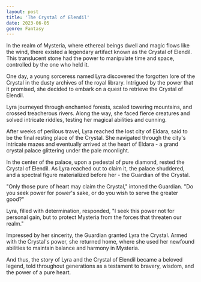 ```yaml
---
layout: post
title: 'The Crystal of Elendil'
date: 2023-06-05
genre: Fantasy
---
```


In the realm of Mysteria, where ethereal beings dwell and magic flows like the wind, there existed a legendary artifact known as the Crystal of Elendil. This translucent stone had the power to manipulate time and space, controlled by the one who held it.

One day, a young sorceress named Lyra discovered the forgotten lore of the Crystal in the dusty archives of the royal library. Intrigued by the power that it promised, she decided to embark on a quest to retrieve the Crystal of Elendil.

Lyra journeyed through enchanted forests, scaled towering mountains, and crossed treacherous rivers. Along the way, she faced fierce creatures and solved intricate riddles, testing her magical abilities and cunning.

After weeks of perilous travel, Lyra reached the lost city of Eldara, said to be the final resting place of the Crystal. She navigated through the city's intricate mazes and eventually arrived at the heart of Eldara - a grand crystal palace glittering under the pale moonlight.

In the center of the palace, upon a pedestal of pure diamond, rested the Crystal of Elendil. As Lyra reached out to claim it, the palace shuddered, and a spectral figure materialized before her - the Guardian of the Crystal.

"Only those pure of heart may claim the Crystal," intoned the Guardian. "Do you seek power for power's sake, or do you wish to serve the greater good?"

Lyra, filled with determination, responded, "I seek this power not for personal gain, but to protect Mysteria from the forces that threaten our realm."

Impressed by her sincerity, the Guardian granted Lyra the Crystal. Armed with the Crystal's power, she returned home, where she used her newfound abilities to maintain balance and harmony in Mysteria.

And thus, the story of Lyra and the Crystal of Elendil became a beloved legend, told throughout generations as a testament to bravery, wisdom, and the power of a pure heart.
